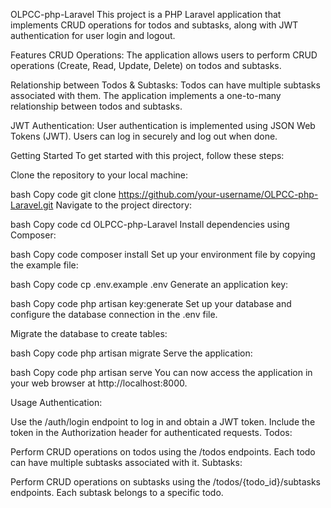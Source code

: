 OLPCC-php-Laravel
This project is a PHP Laravel application that implements CRUD operations for todos and subtasks, along with JWT authentication for user login and logout.

Features
CRUD Operations: The application allows users to perform CRUD operations (Create, Read, Update, Delete) on todos and subtasks.

Relationship between Todos & Subtasks: Todos can have multiple subtasks associated with them. The application implements a one-to-many relationship between todos and subtasks.

JWT Authentication: User authentication is implemented using JSON Web Tokens (JWT). Users can log in securely and log out when done.

Getting Started
To get started with this project, follow these steps:

Clone the repository to your local machine:

bash
Copy code
git clone https://github.com/your-username/OLPCC-php-Laravel.git
Navigate to the project directory:

bash
Copy code
cd OLPCC-php-Laravel
Install dependencies using Composer:

bash
Copy code
composer install
Set up your environment file by copying the example file:

bash
Copy code
cp .env.example .env
Generate an application key:

bash
Copy code
php artisan key:generate
Set up your database and configure the database connection in the .env file.

Migrate the database to create tables:

bash
Copy code
php artisan migrate
Serve the application:

bash
Copy code
php artisan serve
You can now access the application in your web browser at http://localhost:8000.

Usage
Authentication:

Use the /auth/login endpoint to log in and obtain a JWT token.
Include the token in the Authorization header for authenticated requests.
Todos:

Perform CRUD operations on todos using the /todos endpoints.
Each todo can have multiple subtasks associated with it.
Subtasks:

Perform CRUD operations on subtasks using the /todos/{todo_id}/subtasks endpoints.
Each subtask belongs to a specific todo.
